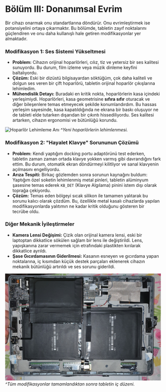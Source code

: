 # Bölüm III: Donanımsal Evrim

Bir cihazı onarmak onu standartlarına döndürür. Onu evrimleştirmek ise potansiyelini ortaya çıkarmaktır. Bu bölümde, tabletin zayıf noktalarını güçlendiren ve onu daha kullanışlı hale getiren modifikasyonlar yer almaktadır.

### Modifikasyon 1: Ses Sistemi Yükseltmesi

*   **Problem:** Cihazın orijinal hoparlörleri, cılız, tiz ve yetersiz bir ses kalitesi sunuyordu. Bu durum, film izleme veya müzik dinleme keyfini baltalıyordu.
*   **Çözüm:** Eski bir dizüstü bilgisayardan söktüğüm, çok daha kaliteli ve dolgun ses veren bir çift hoparlörü, tabletin orijinal hoparlör çıkışlarına lehimledim.
*   **Mühendislik Detayı:** Buradaki en kritik nokta, hoparlörlerin kasa içindeki yerleşimiydi. Hoparlörleri, kasa geometrisine **sıfıra sıfır** oturacak ve diğer bileşenlere temas etmeyecek şekilde konumlandırdım. Bu hassas yerleşim sayesinde, kasa kapatıldığında ne ekrana bir baskı oluşuyor ne de tableti elde tutarken dışarıdan bir çıkıntı hissediliyordu. Ses kalitesi artarken, cihazın ergonomisi ve bütünlüğü korundu.

![Hoparlör Lehimleme Anı](../assets/images/hoparlör%20lehimlerken.jpg)
*^Yeni hoparlörlerin lehimlenmesi.*

### Modifikasyon 2: "Hayalet Klavye" Sorununun Çözümü

*   **Problem:** Kendi yaptığım docking portu adaptörünü test ederken, tabletin zaman zaman ortada klavye yokken varmış gibi davrandığını fark ettim. Bu durum, otomatik ekran döndürmeyi kilitliyor ve sanal klavyenin açılmasını engelliyordu.
*   **Arıza Tespiti:** Birkaç gözlemden sonra sorunun kaynağını buldum: Yaptığım özel soketin lehimlenmiş metal pinleri, tabletin alüminyum şasesine temas ederek `KB_DET` (Klavye Algılama) pinini istem dışı olarak toprağa çekiyordu.
*   **Çözüm:** Temas eden bölgeyi sıcak silikon ile tamamen yalıtarak bu sorunu kalıcı olarak çözdüm. Bu, özellikle metal kasalı cihazlarda yapılan modifikasyonlarda yalıtımın ne kadar kritik olduğunu gösteren bir tecrübe oldu.

### Diğer Mekanik İyileştirmeler

*   **Kamera Lensi Değişimi:** Çizik olan orijinal kamera lensi, eski bir laptoptan dikkatlice sökülen sağlam bir lens ile değiştirildi. Lens, yapışkanına zarar vermemek için etrafındaki plastikten kırılarak dikkatlice ayrıldı.
*   **Şase Gıcırdamasının Giderilmesi:** Kasanın esneyen ve gıcırdama yapan noktalarına, iç kısımdan küçük destek parçaları eklenerek cihazın mekanik bütünlüğü artırıldı ve ses sorunu giderildi.

![Tablet İçi Son Hali](../assets/images/tablet%20modifiye%20edilmiş%20hal%20içi.png)
*^Tüm modifikasyonlar tamamlandıktan sonra tabletin iç düzeni.*
